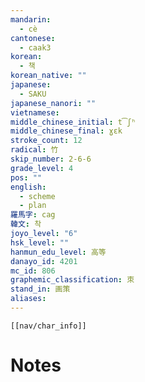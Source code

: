 ```yaml
---
mandarin:
  - cè
cantonese:
  - caak3
korean:
  - 책
korean_native: ""
japanese:
  - SAKU
japanese_nanori: ""
vietnamese:
middle_chinese_initial: t͡ʃʰ
middle_chinese_final: ɣɛk
stroke_count: 12
radical: 竹
skip_number: 2-6-6
grade_level: 4
pos: ""
english:
  - scheme
  - plan
羅馬字: cag
韓文: 착
joyo_level: "6"
hsk_level: ""
hanmun_edu_level: 高等
danayo_id: 4201
mc_id: 806
graphemic_classification: 朿
stand_in: 画策
aliases:
---
```

```meta-bind-embed
[[nav/char_info]]
```

# Notes
